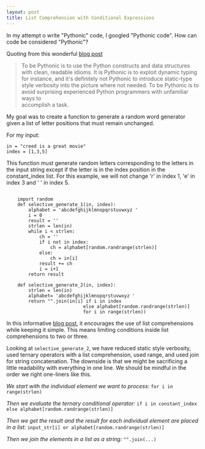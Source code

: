 ```yaml
---
layout: post
title: List Comprehension with Conditional Expressions
---
```


In my attempt o write "Pythonic" code, I googled "Pythonic code".  How can code be considered "Pythonic"?

Quoting from this wonderful [blog post](http://blog.startifact.com/posts/older/what-is-pythonic.html)

> To be Pythonic is to use the Python constructs and data structures with clean, readable idioms. It is Pythonic is to
  exploit dynamic typing for instance, and it's definitely not Pythonic to introduce static-type style verbosity into the
  picture where not needed. To be Pythonic is to avoid surprising experienced Python programmers with unfamiliar ways to  
  accomplish a task.

My goal was to create a function to generate a random word generator given a list of letter positions that must remain unchanged.

For my input:

    in = "creed is a great movie"
    index = [1,3,5]

This function must generate random letters corresponding to the letters in the input string except if the letter is in the index position in the constant_index list.  For this example, we will not change 'r' in index 1, 'e' in index 3 and ' ' in index 5.

```

    import random
    def selective_generate_1(in, index):
        alphabet = 'abcdefghijklmnopqrstuvwxyz '
        i = 0
        result = ''
        strlen = len(in)
        while i < strlen:
            ch = ''
            if i not in index:
                ch = alphabet[random.randrange(strlen)]
            else:
                ch = in[i]
            result += ch
            i = i+1
        return result

    def selective_generate_2(in, index):
        strlen = len(in)
        alphabet= 'abcdefghijklmnopqrstuvwxyz '
        return "".join(in[i] if i in index 
                            else alphabet[random.randrange(strlen)] 
                            for i in range(strlen))
```
  
In this informative [blog post](http://python.net/~goodger/projects/pycon/2007/idiomatic/handout.html), it encourages the use of list comprehensions while keeping it simple.  This means limiting conditions inside list comprehensions to two or three.

Looking at `selective_generate_2`, we have reduced static  style verbosity, used ternary operators with a list comprehension, used range,  and used join for string concatenation.  The downside is that we might be sacrificing a little readability with everything in one line. We should be mindful in the order we right one-liners like this.  

*We start with the individual element we want to process:* `for i in range(strlen)`

*Then we evaluate the ternary conditional operator:* `if i in constant_index else alphabet[random.randrange(strlen)]` 

*Then we get the result and the result for each individual element are placed in a list:* `input_str[i] or alphabet[random.randrange(strlen)]`

*Then we join the elements in a list as a string:* `"".join(...)`
            



 

